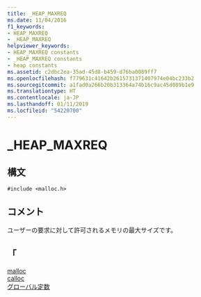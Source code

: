 ```yaml
---
title: _HEAP_MAXREQ
ms.date: 11/04/2016
f1_keywords:
- HEAP_MAXREQ
- _HEAP_MAXREQ
helpviewer_keywords:
- HEAP_MAXREQ constants
- _HEAP_MAXREQ constants
- heap constants
ms.assetid: c2dbc2ea-35ad-45d8-b459-d76ba0089ff7
ms.openlocfilehash: f779631c41642b2615731371407974e04bc233b2
ms.sourcegitcommit: a1fad0a266b20b313364a74b16c9ac45d089b1e9
ms.translationtype: HT
ms.contentlocale: ja-JP
ms.lasthandoff: 01/11/2019
ms.locfileid: "54220700"
---
```

# <a name="heapmaxreq"></a>_HEAP_MAXREQ

## <a name="syntax"></a>構文

```
#include <malloc.h>
```

## <a name="remarks"></a>コメント

ユーザーの要求に対して許可されるメモリの最大サイズです。

## <a name="see-also"></a>「

[malloc](../c-runtime-library/reference/malloc.md)<br/>
[calloc](../c-runtime-library/reference/calloc.md)<br/>
[グローバル定数](../c-runtime-library/global-constants.md)
